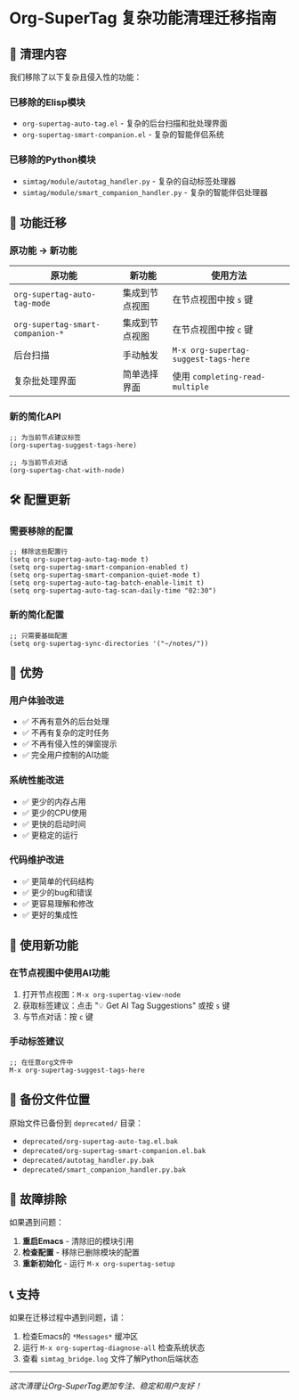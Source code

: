 # Org-SuperTag 复杂功能清理迁移指南

## 🎯 清理内容

我们移除了以下复杂且侵入性的功能：

### 已移除的Elisp模块
- `org-supertag-auto-tag.el` - 复杂的后台扫描和批处理界面
- `org-supertag-smart-companion.el` - 复杂的智能伴侣系统

### 已移除的Python模块  
- `simtag/module/autotag_handler.py` - 复杂的自动标签处理器
- `simtag/module/smart_companion_handler.py` - 复杂的智能伴侣处理器

## 🔄 功能迁移

### 原功能 → 新功能

| 原功能 | 新功能 | 使用方法 |
|--------|--------|----------|
| `org-supertag-auto-tag-mode` | 集成到节点视图 | 在节点视图中按 `s` 键 |
| `org-supertag-smart-companion-*` | 集成到节点视图 | 在节点视图中按 `c` 键 |
| 后台扫描 | 手动触发 | `M-x org-supertag-suggest-tags-here` |
| 复杂批处理界面 | 简单选择界面 | 使用 `completing-read-multiple` |

### 新的简化API

```elisp
;; 为当前节点建议标签
(org-supertag-suggest-tags-here)

;; 与当前节点对话
(org-supertag-chat-with-node)
```

## 🛠️ 配置更新

### 需要移除的配置

```elisp
;; 移除这些配置行
(setq org-supertag-auto-tag-mode t)
(setq org-supertag-smart-companion-enabled t)
(setq org-supertag-smart-companion-quiet-mode t)
(setq org-supertag-auto-tag-batch-enable-limit t)
(setq org-supertag-auto-tag-scan-daily-time "02:30")
```

### 新的简化配置

```elisp
;; 只需要基础配置
(setq org-supertag-sync-directories '("~/notes/"))
```

## 🎉 优势

### 用户体验改进
- ✅ 不再有意外的后台处理
- ✅ 不再有复杂的定时任务
- ✅ 不再有侵入性的弹窗提示
- ✅ 完全用户控制的AI功能

### 系统性能改进
- ✅ 更少的内存占用
- ✅ 更少的CPU使用
- ✅ 更快的启动时间
- ✅ 更稳定的运行

### 代码维护改进
- ✅ 更简单的代码结构
- ✅ 更少的bug和错误
- ✅ 更容易理解和修改
- ✅ 更好的集成性

## 🚀 使用新功能

### 在节点视图中使用AI功能

1. 打开节点视图：`M-x org-supertag-view-node`
2. 获取标签建议：点击 "💡 Get AI Tag Suggestions" 或按 `s` 键
3. 与节点对话：按 `c` 键

### 手动标签建议

```elisp
;; 在任意org文件中
M-x org-supertag-suggest-tags-here
```

## 📁 备份文件位置

原始文件已备份到 `deprecated/` 目录：
- `deprecated/org-supertag-auto-tag.el.bak`
- `deprecated/org-supertag-smart-companion.el.bak`
- `deprecated/autotag_handler.py.bak`
- `deprecated/smart_companion_handler.py.bak`

## 🔧 故障排除

如果遇到问题：

1. **重启Emacs** - 清除旧的模块引用
2. **检查配置** - 移除已删除模块的配置
3. **重新初始化** - 运行 `M-x org-supertag-setup`

## 📞 支持

如果在迁移过程中遇到问题，请：
1. 检查Emacs的 `*Messages*` 缓冲区
2. 运行 `M-x org-supertag-diagnose-all` 检查系统状态
3. 查看 `simtag_bridge.log` 文件了解Python后端状态

---

*这次清理让Org-SuperTag更加专注、稳定和用户友好！*